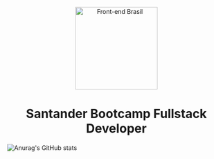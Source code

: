 <p align="center">
  <img src="https://hermes.digitalinnovation.one/tracks/800fd098-3eef-45e9-9544-544ae396076c.png" width="190" alt="Front-end Brasil">
</p>

<h1 align="center">Santander Bootcamp Fullstack Developer</h1>

![Anurag's GitHub stats](https://github-readme-stats.vercel.app/api?username=anuraghazra&show_icons=true)




